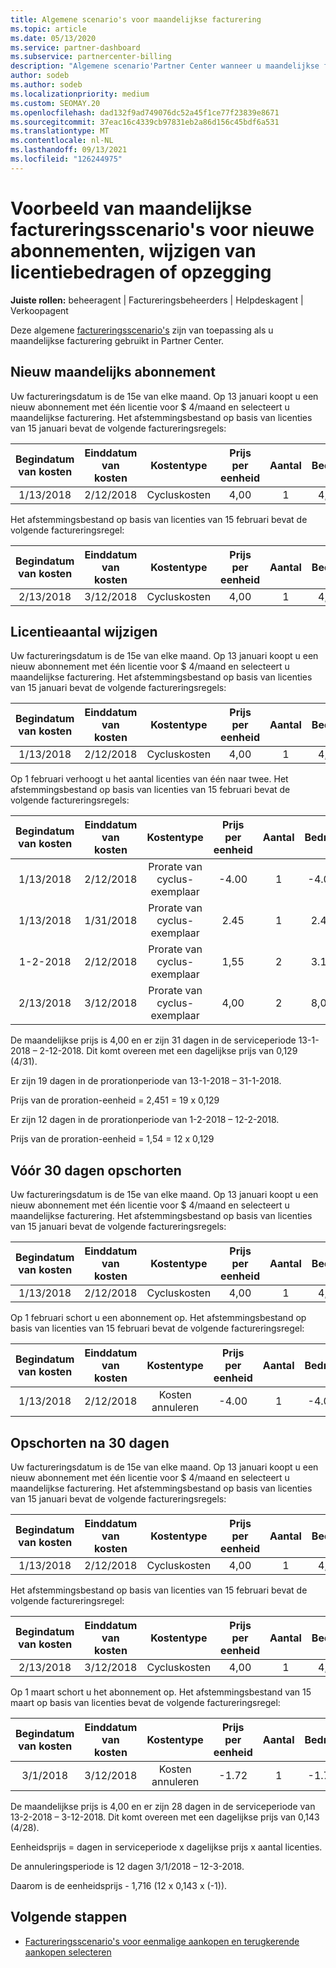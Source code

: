 ```yaml
---
title: Algemene scenario's voor maandelijkse facturering
ms.topic: article
ms.date: 05/13/2020
ms.service: partner-dashboard
ms.subservice: partnercenter-billing
description: "Algemene scenario'Partner Center wanneer u maandelijkse facturering gebruikt: omvat het toevoegen van nieuwe abonnementen, het wijzigen van de licentiehoeveelheid en het opschorten van abonnementen."
author: sodeb
ms.author: sodeb
ms.localizationpriority: medium
ms.custom: SEOMAY.20
ms.openlocfilehash: dad132f9ad749076dc52a45f1ce77f23839e8671
ms.sourcegitcommit: 37eac16c4339cb97831eb2a86d156c45bdf6a531
ms.translationtype: MT
ms.contentlocale: nl-NL
ms.lasthandoff: 09/13/2021
ms.locfileid: "126244975"
---
```

# <a name="sample-monthly-billing-scenarios-for-new-subscriptions-changing-license-amounts-or-suspensions"></a>Voorbeeld van maandelijkse factureringsscenario's voor nieuwe abonnementen, wijzigen van licentiebedragen of opzegging

**Juiste rollen:** beheeragent | Factureringsbeheerders | Helpdeskagent | Verkoopagent

Deze algemene [factureringsscenario's](common-billing-scenarios.md) zijn van toepassing als u maandelijkse facturering gebruikt in Partner Center.

## <a name="new-monthly-subscription"></a>Nieuw maandelijks abonnement

Uw factureringsdatum is de 15e van elke maand. Op 13 januari koopt u een nieuw abonnement met één licentie voor $ 4/maand en selecteert u maandelijkse facturering. Het afstemmingsbestand op basis van licenties van 15 januari bevat de volgende factureringsregels:

|Begindatum van kosten |Einddatum van kosten |Kostentype |Prijs per eenheid |Aantal |Bedrag |
|       :---:      |    :---:       | :---:      |:---:      |:---:    |:---:  |
|1/13/2018         |2/12/2018    |Cycluskosten   |4,00       |1        |4,00 |

Het afstemmingsbestand op basis van licenties van 15 februari bevat de volgende factureringsregel:

|Begindatum van kosten |Einddatum van kosten |Kostentype |Prijs per eenheid |Aantal |Bedrag |
|       :---:      |    :---:       | :---:      |:---:      |:---:    |:---:  |
|2/13/2018         |3/12/2018    |Cycluskosten   |4,00       |1        |4,00 |

## <a name="change-license-quantity"></a>Licentieaantal wijzigen

Uw factureringsdatum is de 15e van elke maand. Op 13 januari koopt u een nieuw abonnement met één licentie voor $ 4/maand en selecteert u maandelijkse facturering. Het afstemmingsbestand op basis van licenties van 15 januari bevat de volgende factureringsregels:

|Begindatum van kosten |Einddatum van kosten |Kostentype |Prijs per eenheid |Aantal |Bedrag |
|       :---:      |    :---:       | :---:      |:---:      |:---:    |:---:  |
|1/13/2018         |2/12/2018    |Cycluskosten   |4,00       |1        |4,00    |

Op 1 februari verhoogt u het aantal licenties van één naar twee. Het afstemmingsbestand op basis van licenties van 15 februari bevat de volgende factureringsregels:

|Begindatum van kosten |Einddatum van kosten |Kostentype |Prijs per eenheid |Aantal |Bedrag |
|       :---:      |    :---:       | :---:      |:---:      |:---:    |:---:  |
| 1/13/2018        |2/12/2018    |Prorate van cyclus-exemplaar   |-4.00       |1        |-4.00   |
|1/13/2018         |1/31/2018    | Prorate van cyclus-exemplaar   |2.45       |1        |2.45    |
|1-2-2018         |2/12/2018    | Prorate van cyclus-exemplaar   |1,55       |2        |3.10    |
|2/13/2018         |3/12/2018    | Prorate van cyclus-exemplaar   |4,00       |2        |8,00    |

De maandelijkse prijs is 4,00 en er zijn 31 dagen in de serviceperiode 13-1-2018 – 2-12-2018. Dit komt overeen met een dagelijkse prijs van 0,129 (4/31).

Er zijn 19 dagen in de prorationperiode van 13-1-2018 – 31-1-2018.

Prijs van de proration-eenheid = 2,451 = 19 x 0,129

Er zijn 12 dagen in de prorationperiode van 1-2-2018 – 12-2-2018.

Prijs van de proration-eenheid = 1,54 = 12 x 0,129

## <a name="suspend-before-30-days"></a>Vóór 30 dagen opschorten

Uw factureringsdatum is de 15e van elke maand. Op 13 januari koopt u een nieuw abonnement met één licentie voor $ 4/maand en selecteert u maandelijkse facturering. Het afstemmingsbestand op basis van licenties van 15 januari bevat de volgende factureringsregels:

|Begindatum van kosten |Einddatum van kosten |Kostentype |Prijs per eenheid |Aantal |Bedrag |
|       :---:      |    :---:       | :---:      |:---:      |:---:    |:---:  |
|1/13/2018         |2/12/2018    |Cycluskosten   |4,00       |1        |4,00    |

Op 1 februari schort u een abonnement op. Het afstemmingsbestand op basis van licenties van 15 februari bevat de volgende factureringsregel:

|Begindatum van kosten |Einddatum van kosten |Kostentype |Prijs per eenheid |Aantal |Bedrag |
|       :---:      |    :---:       | :---:      |:---:      |:---:    |:---:  |
1/13/2018|2/12/2018|Kosten annuleren|-4.00|1|-4.00

## <a name="suspend-after-30-days"></a>Opschorten na 30 dagen

Uw factureringsdatum is de 15e van elke maand. Op 13 januari koopt u een nieuw abonnement met één licentie voor $ 4/maand en selecteert u maandelijkse facturering. Het afstemmingsbestand op basis van licenties van 15 januari bevat de volgende factureringsregels:

|Begindatum van kosten |Einddatum van kosten |Kostentype |Prijs per eenheid |Aantal |Bedrag |
|       :---:      |    :---:       | :---:      |:---:      |:---:    |:---:  |
1/13/2018|2/12/2018|Cycluskosten|4,00|1|4,00

Het afstemmingsbestand op basis van licenties van 15 februari bevat de volgende factureringsregel:

|Begindatum van kosten |Einddatum van kosten |Kostentype |Prijs per eenheid |Aantal |Bedrag |
|       :---:      |    :---:       | :---:      |:---:      |:---:    |:---:  |
2/13/2018|3/12/2018|Cycluskosten|4,00|1|4,00

Op 1 maart schort u het abonnement op. Het afstemmingsbestand van 15 maart op basis van licenties bevat de volgende factureringsregel:

|Begindatum van kosten |Einddatum van kosten |Kostentype |Prijs per eenheid |Aantal |Bedrag |
|       :---:      |    :---:       | :---:      |:---:      |:---:    |:---:  |
3/1/2018|3/12/2018|Kosten annuleren|-1.72|1|-1.72

De maandelijkse prijs is 4,00 en er zijn 28 dagen in de serviceperiode van 13-2-2018 – 3-12-2018. Dit komt overeen met een dagelijkse prijs van 0,143 (4/28).

Eenheidsprijs = dagen in serviceperiode x dagelijkse prijs x aantal licenties.

De annuleringsperiode is 12 dagen 3/1/2018 – 12-3-2018.

Daarom is de eenheidsprijs - 1,716 (12 x 0,143 x (-1)).

## <a name="next-steps"></a>Volgende stappen

- [Factureringsscenario's voor eenmalige aankopen en terugkerende aankopen selecteren](common-billing-scenarios-onetime-recurring.md)